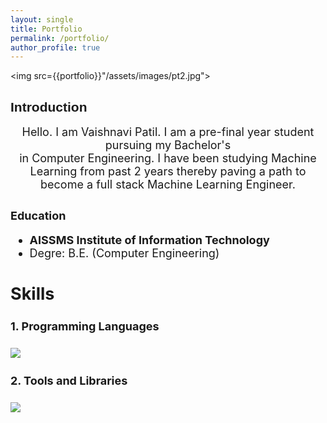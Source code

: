 ```yaml
---
layout: single
title: Portfolio
permalink: /portfolio/
author_profile: true
---
```

<img src={{portfolio}}"/assets/images/pt2.jpg">
<h2 style="font-family: sans-serif;">Introduction</h2>
<p style = "margin : 2px 2px ; text-align : center"><font size=4>Hello. I am Vaishnavi Patil. I am a pre-final year student pursuing my Bachelor's<br>
in Computer Engineering. I have been studying Machine Learning from past 2 years thereby paving a path to become a full stack Machine Learning
Engineer.

<h2>Education</h2>
<ul type = 'o'>
  <li><b><font size=4>AISSMS Institute of Information Technology </font></b></li>
  <li>Degre: B.E. (Computer Engineering)</li>
</ul>

<h2>Skills</h2>
<h4>1. Programming Languages</h4>
<img src={{portfolio}}"/assets/images/bar-graph (1).png">

<h4>2. Tools and Libraries</h4>
<img src={{portfolio}}"/assets/images/tools.png">



